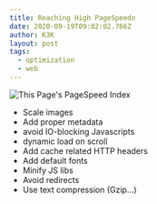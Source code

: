 ```yaml
---
title: Reaching High PageSpeedo
date: 2020-09-19T09:02:02.766Z
author: K3K
layout: post
tags:
  - optimization
  - web
---
```

![This Page's PageSpeed Index](https://i.imgur.com/ekyJaR2.png)
* Scale images
* Add proper metadata
* avoid IO-blocking Javascripts
* dynamic load on scroll
* Add cache related HTTP headers
* Add default fonts 
* Minify JS libs
* Avoid redirects
* Use text compression (Gzip...)